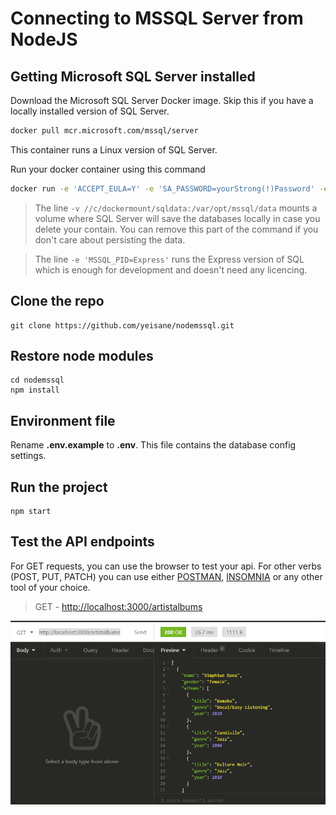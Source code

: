# Connecting to MSSQL Server from NodeJS

## Getting Microsoft SQL Server installed

Download the Microsoft SQL Server Docker image. Skip this if you have a locally installed version of SQL Server.

```bash
docker pull mcr.microsoft.com/mssql/server
```

This container runs a Linux version of SQL Server.

Run your docker container using this command

```bash
docker run -e 'ACCEPT_EULA=Y' -e 'SA_PASSWORD=yourStrong(!)Password' -e 'MSSQL_PID=Express' -p 1433:1433 -d --name=sql -v //c/dockermount/sqldata:/var/opt/mssql/data mcr.microsoft.com/mssql/server:2017-latest-ubuntu
```

> The line `-v //c/dockermount/sqldata:/var/opt/mssql/data` mounts a volume where SQL Server will save the databases locally in case you delete your contain. You can remove this part of the command if you don't care about persisting the data.

> The line `-e 'MSSQL_PID=Express'` runs the Express version of SQL which is enough for development and doesn't need any licencing.

## Clone the repo

```
git clone https://github.com/yeisane/nodemssql.git
```

## Restore node modules

```
cd nodemssql
npm install
```

## Environment file

Rename **.env.example** to **.env**. This file contains the database config settings.


## Run the project

```
npm start
```

## Test the API endpoints

For GET requests, you can use the browser to test your api. For other verbs (POST, PUT, PATCH) you can use either [POSTMAN](https://www.postman.com/downloads/), [INSOMNIA](https://insomnia.rest/download/) or any other tool of your choice.


> GET - <http://localhost:3000/artistalbums>

![Sample Output](output.png)